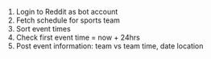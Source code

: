 1. Login to Reddit as bot account
2. Fetch schedule for sports team
3. Sort event times
4. Check first event time = now + 24hrs
5. Post event information:
    team vs team
    time, date
    location
